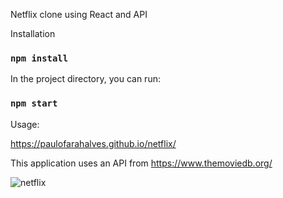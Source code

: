 Netflix clone using React and API

Installation

### `npm install`

In the project directory, you can run:

### `npm start`

Usage:

https://paulofarahalves.github.io/netflix/

This application uses an API from https://www.themoviedb.org/

![netflix](https://user-images.githubusercontent.com/60483392/231601840-b7c83b9d-bbd1-4ab8-bc30-db3e6943bd7e.gif)
